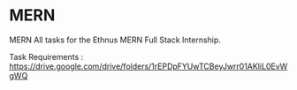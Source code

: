 # MERN
MERN
 All tasks for the Ethnus MERN Full Stack Internship.

 Task Requirements : https://drive.google.com/drive/folders/1rEPDpFYUwTCBeyJwrr01AKliL0EvWgWQ
